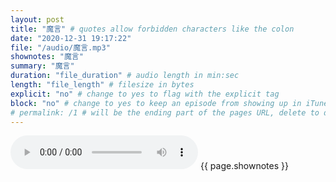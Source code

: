 ```yaml
---
layout: post
title: "魔言" # quotes allow forbidden characters like the colon
date: "2020-12-31 19:17:22"
file: "/audio/魔言.mp3"
shownotes: "魔言"
summary: "魔言"
duration: "file_duration" # audio length in min:sec
length: "file_length" # filesize in bytes
explicit: "no" # change to yes to flag with the explicit tag
block: "no" # change to yes to keep an episode from showing up in iTunes
# permalink: /1 # will be the ending part of the pages URL, delete to default to the title
---
```


<audio controls>
<source src="{{site.url}}{{site.baseurl}}{{ page.file }}" type="audio/x-mp3">
Your browser does not support the audio element.
</audio>
{{ page.shownotes }}
